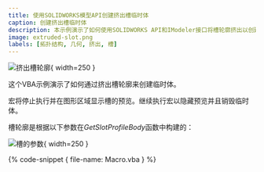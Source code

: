 ```yaml
---
title: 使用SOLIDWORKS模型API创建挤出槽临时体
caption: 创建挤出槽临时体
description: 本示例演示了如何使用SOLIDWORKS API和IModeler接口将槽轮廓挤出以创建临时体
image: extruded-slot.png
labels: [拓扑结构, 几何, 挤出, 槽]
---
```

![挤出槽轮廓](extruded-slot.png){ width=250 }

这个VBA示例演示了如何通过挤出槽轮廓来创建临时体。

宏将停止执行并在图形区域显示槽的预览。继续执行宏以隐藏预览并且销毁临时体。

槽轮廓是根据以下参数在*GetSlotProfileBody*函数中构建的：

![槽的参数](slot-parameters.png){ width=250 }

{% code-snippet { file-name: Macro.vba } %}